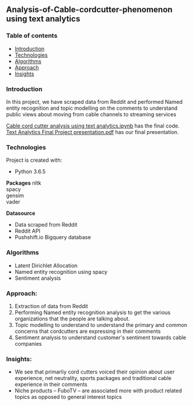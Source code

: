 
## Analysis-of-Cable-cordcutter-phenomenon using text analytics

### Table of contents
* [Introduction](#introduction)
* [Technologies](#technologies)
* [Algorithms](#algorithms)
* [Approach](#approach)
* [Insights](#insights)

### Introduction
In this project, we have scraped data from Reddit and performed Named entity recognition and topic modelling on the comments to understand public views about moving from cable channels to streaming services

[Cable cord cutter analysis using text analytics.ipynb](https://github.com/akhilesh-reddy/Cable-cord-cutter-lift-and-sentiment-analysis-using-Reddit-data/blob/master/Cable%20cord%20cutter%20analysis%20using%20text%20analytics.ipynb) has the final code.  
[Text Analytics Final Project presentation.pdf](https://github.com/akhilesh-reddy/Cable-cord-cutter-lift-and-sentiment-analysis-using-Reddit-data/blob/master/Text%20Analytics%20Final%20Project%20presentation.pdf) has our final presentation.  
	
### Technologies
Project is created with:
* Python 3.6.5

**Packages**
nltk  
spacy  
gensim  
vader  

**Datasource**
* Data scraped from Reddit
* Reddit API
* Pushshift.io Bigquery database

### Algorithms 
* Latent Dirichlet Allocation  
* Named entity recognition using spacy
* Sentiment analysis

### Approach:
1. Extraction of data from Reddit
2. Performing Named entity recognition analysis to get the various organizations that the people are talking about.  
3. Topic modelling to understand to understand the primary and common concerns that cordcutters are expressing in their comments  
4. Sentiment analysis to understand customer's sentiment towards cable companies

### Insights: 
* We see that primarliy cord cutters voiced their opinion about user experience, net neutrality, sports packages and traditional cable experience in their comments  
* Niche products – FuboTV – are associated more with product related topics as opposed to general interest topics  
